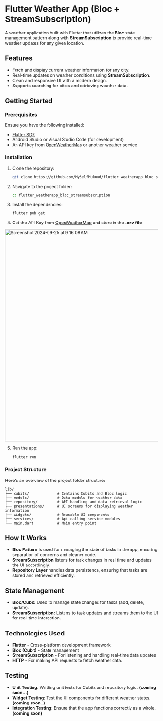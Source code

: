 # Flutter Weather App (Bloc + StreamSubscription)

A weather application built with Flutter that utilizes the **Bloc** state management pattern along with **StreamSubscription** to provide real-time weather updates for any given location.

## Features

- Fetch and display current weather information for any city.
- Real-time updates on weather conditions using **StreamSubscription**.
- Clean and responsive UI with a modern design.
- Supports searching for cities and retrieving weather data.


## Getting Started

### Prerequisites

Ensure you have the following installed:

- [Flutter SDK](https://flutter.dev/docs/get-started/install)
- Android Studio or Visual Studio Code (for development)
- An API key from [OpenWeatherMap](https://openweathermap.org/api) or another weather service

### Installation

1. Clone the repository:

   ```bash
   git clone https://github.com/MySelfMukund/flutter_weatherapp_bloc_stream_subscription.git

2. Navigate to the project folder:
   ```bash
   cd flutter_weatherapp_bloc_streamsubscription

3. Install the dependencies:
   ```bash
   flutter pub get

4. Get the API Key from [OpenWeatherMap](https://home.openweathermap.org/api_keys) and store in the **.env file**
<img width="698" alt="Screenshot 2024-09-25 at 9 16 08 AM" src="https://github.com/user-attachments/assets/d6c87bde-1fbe-423f-ae75-a00ea76f78c8">
   
5. Run the app:
   ```bash
   flutter run

### Project Structure
Here's an overview of the project folder structure:
   ```plaintext
   lib/
   ├── cubits/             # Contains Cubits and Bloc logic
   ├── models/             # Data models for weather data
   ├── repository/         # API handling and data retrieval logic
   ├── presentations/      # UI screens for displaying weather information
   ├── widgets/            # Reusable UI components
   ├── services/           # Api calling service modules    
   └── main.dart           # Main entry point
```

## How It Works

- **Bloc Pattern** is used for managing the state of tasks in the app, ensuring separation of concerns and cleaner code.
- **StreamSubscription** listens for task changes in real time and updates the UI accordingly.
- **Repository Layer** handles data persistence, ensuring that tasks are stored and retrieved efficiently.

## State Management

- **Bloc/Cubit:** Used to manage state changes for tasks (add, delete, update).
- **StreamSubscription:** Listens to task updates and streams them to the UI for real-time interaction.

## Technologies Used

- **Flutter** - Cross-platform development framework
- **Bloc (Cubit)** - State management
- **StreamSubscription** - For listening and handling real-time data updates
- **HTTP** - For making API requests to fetch weather data.

## Testing
- **Unit Testing**: Writting unit tests for Cubits and repository logic. **(coming soon...)**
- **Widget Testing**: Test the UI components for different weather states. **(coming soon..)**
- **Integration Testing**: Ensure that the app functions correctly as a whole. **(coming soon)**
